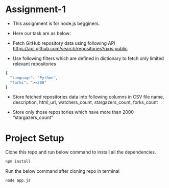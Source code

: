 # Assignment-1

- This assignment is for node.js begginers.
- Here our task are as below:

- Fetch GitHub repository data using following API
https://api.github.com/search/repositories?q=is:public

- Use following filters which are defined in dictionary to fetch only limited relevant repositories
```bash
{
  "language": "Python",
  "forks": ">=200"
}
```

- Store fetched repositories data into following columns in CSV file
name, description, html_url, watchers_count, stargazers_count, forks_count

- Store only those repositories which have more than 2000 “stargazers_count”

# Project Setup

Clone this repo and run below command to install all the dependencies.

```bash 
npm install
```

Run the below command after cloning repo in terminal

 ```bash
 node app.js
 ```
